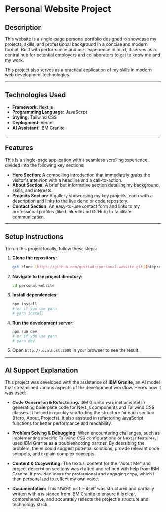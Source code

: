 # Personal Website Project

## Description

This website is a single-page personal portfolio designed to showcase my projects, skills, and professional background in a concise and modern format. Built with performance and user experience in mind, it serves as a central hub for potential employers and collaborators to get to know me and my work.

This project also serves as a practical application of my skills in modern web development technologies.

---

## Technologies Used

* **Framework:** Next.js
* **Programming Language:** JavaScript
* **Styling:** Tailwind CSS
* **Deployment:** Vercel
* **AI Assistant:** IBM Granite

---

## Features

This is a single-page application with a seamless scrolling experience, divided into the following key sections:

* **Hero Section:** A compelling introduction that immediately grabs the visitor's attention with a headline and a call-to-action.
* **About Section:** A brief but informative section detailing my background, skills, and interests.
* **Projects Section:** A gallery showcasing my key projects, each with a description and links to the live demo or code repository.
* **Contact Section:** An easy-to-use contact form and links to my professional profiles (like LinkedIn and GitHub) to facilitate communication.

---

## Setup Instructions

To run this project locally, follow these steps:

1.  **Clone the repository:**
    ```bash
    git clone [https://github.com/gustiwdr/personal-website.git](https://github.com/gustiwdr/personal-website.git)
    ```
2.  **Navigate to the project directory:**
    ```bash
    cd personal-website
    ```
3.  **Install dependencies:**
    ```bash
    npm install
    # or if you use yarn
    # yarn install
    ```
4.  **Run the development server:**
    ```bash
    npm run dev
    # or if you use yarn
    # yarn dev
    ```
5.  Open `http://localhost:3000` in your browser to see the result.

---

## AI Support Explanation

This project was developed with the assistance of **IBM Granite**, an AI model that streamlined various aspects of the development workflow. Here’s how it was used:

* **Code Generation & Refactoring:** IBM Granite was instrumental in generating boilerplate code for Next.js components and Tailwind CSS classes. It helped in quickly scaffolding the structure for each section (Hero, About, Projects). It also assisted in refactoring JavaScript functions for better performance and readability.

* **Problem Solving & Debugging:** When encountering challenges, such as implementing specific Tailwind CSS configurations or Next.js features, I used IBM Granite as a troubleshooting partner. By describing the problem, the AI could suggest potential solutions, provide relevant code snippets, and explain complex concepts.

* **Content & Copywriting:** The textual content for the "About Me" and project description sections was drafted and refined with help from IBM Granite. It provided ideas for professional and engaging copy, which I then personalized to reflect my own voice.

* **Documentation:** This `README.md` file itself was structured and partially written with assistance from IBM Granite to ensure it is clear, comprehensive, and accurately reflects the project's structure and technology stack.
